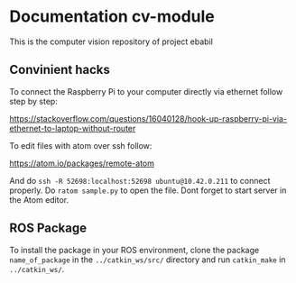 # Documentation cv-module
This is the computer vision repository of project ebabil


## Convinient hacks

To connect the Raspberry Pi to your computer directly via ethernet follow step by step:

https://stackoverflow.com/questions/16040128/hook-up-raspberry-pi-via-ethernet-to-laptop-without-router
  
 
To edit files with atom over ssh follow:

https://atom.io/packages/remote-atom

And do `ssh -R 52698:localhost:52698 ubuntu@10.42.0.211` to connect properly. Do `ratom sample.py` to open the file. Dont forget to start server in the Atom editor.

## ROS Package

To install the package in your ROS environment, clone the package `name_of_package` in the `../catkin_ws/src/` directory and run `catkin_make` in `../catkin_ws/`.
